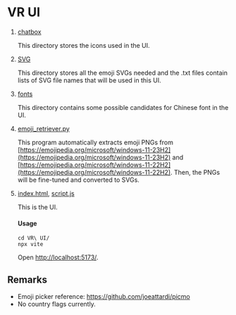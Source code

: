 # VR UI

1. [chatbox](chatbox)

	This directory stores the icons used in the UI.

2. [SVG](SVG)

	This directory stores all the emoji SVGs needed and the .txt files contain lists of SVG file names that will be used in this UI.

3. [fonts](fonts)

	This directory contains some possible candidates for Chinese font in the UI. 

4. [emoji_retriever.py](emoji_retriever.py)

	This program automatically extracts emoji PNGs from [https://emojipedia.org/microsoft/windows-11-23H2](https://emojipedia.org/microsoft/windows-11-23H2) and [https://emojipedia.org/microsoft/windows-11-22H2](https://emojipedia.org/microsoft/windows-11-22H2). Then, the PNGs will be fine-tuned and converted to SVGs.

5. [index.html](index.html), [script.js](script.js)

	This is the UI. 

	#### Usage
	```
	cd VR\ UI/
	npx vite
	```

	Open [http://localhost:5173/](http://localhost:5173/).

## Remarks

- Emoji picker reference: https://github.com/joeattardi/picmo
- No country flags currently.
